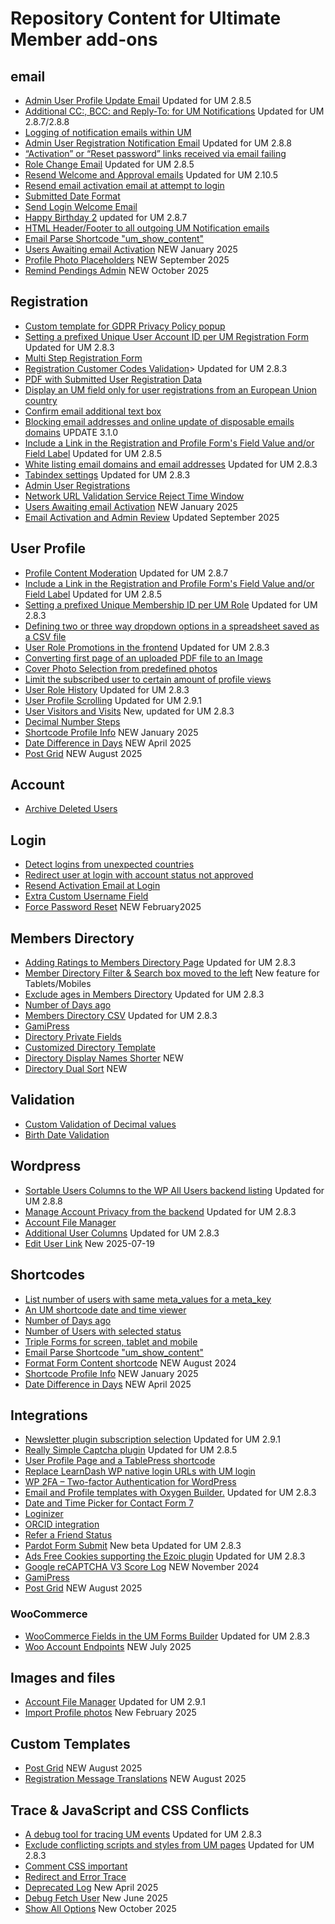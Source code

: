 # Repository Content for Ultimate Member add-ons
## email
* <a href="https://github.com/MissVeronica/um-admin-user-profile-update-email">Admin User Profile Update Email</a> Updated for UM 2.8.5
* <a href="https://github.com/MissVeronica/um-additional-email-recipients">Additional CC:, BCC: and Reply-To: for UM Notifications</a> Updated for UM 2.8.7/2.8.8
* <a href="https://github.com/MissVeronica/um-log-send-email">Logging of notification emails within UM</a>
* <a href="https://github.com/MissVeronica/um-email-admin-registration">Admin User Registration Notification Email</a> Updated for UM 2.8.8
* <a href="https://github.com/MissVeronica/um-landing-page-for-email-links">“Activation” or “Reset password” links received via email failing</a>
* <a href="https://github.com/MissVeronica/um-role-change-email">Role Change Email</a> Updated for UM 2.8.5
* <a href="https://github.com/MissVeronica/um-resend-welcome-emails">Resend Welcome and Approval emails</a> Updated for UM 2.10.5
* <a href="https://github.com/MissVeronica/um-resend-activation">Resend email activation email at attempt to login</a>
* <a href="https://github.com/MissVeronica/um-submitted-date-format">Submitted Date Format</a>
* <a href="https://github.com/MissVeronica/um-send-login-welcome-email">Send Login Welcome Email</a>
* <a href="https://github.com/MissVeronica/um-happy-birthday">Happy Birthday 2</a> updated for UM 2.8.7
* <a href="https://github.com/MissVeronica/um-email-header-footer">HTML Header/Footer to all outgoing UM Notification emails</a>
* <a href="https://github.com/MissVeronica/um-email-parse-shortcode">Email Parse Shortcode "um_show_content"</a>
* <a href="https://github.com/MissVeronica/um-delete-users-awaiting-email">Users Awaiting email Activation</a> NEW January 2025
* <a href="https://github.com/MissVeronica/um-profile-photo-placeholders">Profile Photo Placeholders</a> NEW September 2025
* <a href="https://github.com/MissVeronica/um-remind-pendings-admin">Remind Pendings Admin</a> NEW October 2025

## Registration
* <a href="https://github.com/MissVeronica/UM-GDPR-Privacy-Policy-popup">Custom template for GDPR Privacy Policy popup</a>
* <a href="https://github.com/MissVeronica/um-unique-user-account-id">Setting a prefixed Unique User Account ID per UM Registration Form</a> Updated for UM 2.8.3
* <a href="https://github.com/MissVeronica/um-multi-step-registration">Multi Step Registration Form</a>
* <a href="https://github.com/MissVeronica/um-customer-codes">Registration Customer Codes Validation</a>> Updated for UM 2.8.3
* <a href="https://github.com/MissVeronica/UM-PDF-User-Submitted-data">PDF with Submitted User Registration Data</a>
* <a href="https://github.com/MissVeronica/UM-EU-Registrations">Display an UM field only for user registrations from an European Union country</a>
* <a href="https://github.com/MissVeronica/UM-Confirm-email-address-at-Registration">Confirm email additional text box</a>
* <a href="https://github.com/MissVeronica/um-black-listing-email-domains">Blocking email addresses and online update of disposable emails domains</a> UPDATE 3.1.0
* <a href="https://github.com/MissVeronica/um-fields-with-links">Include a Link in the Registration and Profile Form's Field Value and/or Field Label</a> Updated for UM 2.8.5
* <a href="https://github.com/MissVeronica/um-white-listing-email-domains">White listing email domains and email addresses</a> Updated for UM 2.8.3
* <a href="https://github.com/MissVeronica/um-tabindex-settings">Tabindex settings</a> Updated for UM 2.8.3
* <a href="https://github.com/MissVeronica/um-admin-user-registrations">Admin User Registrations</a>
* <a href="https://github.com/MissVeronica/um-network-validation-reject-time">Network URL Validation Service Reject Time Window</a>
* <a href="https://github.com/MissVeronica/um-delete-users-awaiting-email">Users Awaiting email Activation</a> NEW January 2025
* <a href="https://github.com/MissVeronica/um-email-activation-admin-review">Email Activation and Admin Review</a> Updated September 2025

## User Profile
* <a href="https://github.com/MissVeronica/um-profile-content-moderation">Profile Content Moderation</a> Updated for UM 2.8.7
* <a href="https://github.com/MissVeronica/um-fields-with-links">Include a Link in the Registration and Profile Form's Field Value and/or Field Label</a> Updated for UM 2.8.5
* <a href="https://github.com/MissVeronica/um-unique-membership-id">Setting a prefixed Unique Membership ID per UM Role</a> Updated for UM 2.8.3
* <a href="https://github.com/MissVeronica/um-three-way-dropdowns">Defining two or three way dropdown options in a spreadsheet saved as a CSV file</a>
* <a href="https://github.com/MissVeronica/um-promote-users-role">User Role Promotions in the frontend</a> Updated for UM 2.8.3
* <a href="https://github.com/MissVeronica/um-pdf-convert-image">Converting first page of an uploaded PDF file to an Image</a>
* <a href="https://github.com/MissVeronica/um-cover-photo-selection">Cover Photo Selection from predefined photos</a>
* <a href="https://github.com/MissVeronica/um-limit-custom-visit-profile">Limit the subscribed user to certain amount of profile views</a>
* <a href="https://github.com/MissVeronica/um-user-role-history">User Role History</a> Updated for UM 2.8.3
* <a href="https://github.com/MissVeronica/um-user-profile-scrolling">User Profile Scrolling</a> Updated for UM 2.9.1
* <a href="https://github.com/MissVeronica/um-visitors">User Visitors and Visits</a> New, updated for UM 2.8.3
* <a href="https://github.com/MissVeronica/um-decimal-number-step">Decimal Number Steps</a>
* <a href="https://github.com/MissVeronica/um-shortcode-profile-info">Shortcode Profile Info</a> NEW January 2025
* <a href="https://github.com/MissVeronica/um-date-diff-days">Date Difference in Days</a> NEW April 2025
* <a href="https://github.com/MissVeronica/um-post-grid">Post Grid</a> NEW August 2025

## Account
* <a href="https://github.com/MissVeronica/UM-archive-users">Archive Deleted Users</a>

## Login
* <a href="https://github.com/MissVeronica/um-detect-login-country">Detect logins from unexpected countries</a>
* <a href="https://github.com/MissVeronica/um-redirect-logincheck">Redirect user at login with account status not approved</a>
* <a href="https://github.com/MissVeronica/um-resend-activation">Resend Activation Email at Login</a>
* <a href="https://github.com/MissVeronica/um-custom-username-field">Extra Custom Username Field</a>
* <a href="https://github.com/MissVeronica/um-force-password-reset">Force Password Reset</a> NEW February2025

## Members Directory
* <a href="https://github.com/MissVeronica/um-ratings-members-directory">Adding Ratings to Members Directory Page</a> Updated for UM 2.8.3
* <a href="https://github.com/MissVeronica/UM-Members-Directory-Left-Filter-Box">Member Directory Filter & Search box moved to the left</a> New feature for Tablets/Mobiles
* <a href="https://github.com/MissVeronica/um-exclude-ages-directory">Exclude ages in Members Directory</a> Updated for UM 2.8.3
* <a href="https://github.com/MissVeronica/um-number-of-days-ago">Number of Days ago</a>
* <a href="https://github.com/MissVeronica/um-members-directory-csv">Members Directory CSV</a> Updated for UM 2.8.3
* <a href="https://github.com/MissVeronica/UM-Gamipress">GamiPress</a>
* <a href="https://github.com/MissVeronica/um-directory-private-fields">Directory Private Fields</a>
* <a href="https://github.com/MissVeronica/um-custom-directory-template">Customized Directory Template</a>
* <a href="https://github.com/MissVeronica/um-directory-display-names-shorter">Directory Display Names Shorter</a> NEW
* <a href="https://github.com/MissVeronica/um-directory-dual-sort">Directory Dual Sort</a> NEW

## Validation
* <a href="https://github.com/MissVeronica/um-decimal-custom-validation">Custom Validation of Decimal values</a>
* <a href="https://github.com/MissVeronica/um-birth-date-validation">Birth Date Validation</a>

## Wordpress
* <a href="https://github.com/MissVeronica/um-sort-users-columns">Sortable Users Columns to the WP All Users backend listing</a> Updated for UM 2.8.8
* <a href="https://github.com/MissVeronica/um-account-privacy-control">Manage Account Privacy from the backend</a> Updated for UM 2.8.3
* <a href="https://github.com/MissVeronica/um-account-file-manager">Account File Manager</a>
* <a href="https://github.com/MissVeronica/um-additional-user-columns">Additional User Columns</a> Updated for UM 2.8.3
* <a href="https://github.com/MissVeronica/um-edit-user-link">Edit User Link</a> New 2025-07-19

## Shortcodes
* <a href="https://github.com/MissVeronica/um-count-users">List number of users with same meta_values for a meta_key</a>
* <a href="https://github.com/MissVeronica/um-shortcode-time-viewer">An UM shortcode date and time viewer</a>
* <a href="https://github.com/MissVeronica/um-number-of-days-ago">Number of Days ago</a>
* <a href="https://github.com/MissVeronica/um-number-of-users-shortcode">Number of Users with selected status</a>
* <a href="https://github.com/MissVeronica/um-triple-forms">Triple Forms for screen, tablet and mobile</a>
* <a href="https://github.com/MissVeronica/um-email-parse-shortcode">Email Parse Shortcode "um_show_content"</a>
* <a href="https://github.com/MissVeronica/um-format-form-content">Format Form Content shortcode</a> NEW August 2024
* <a href="https://github.com/MissVeronica/um-shortcode-profile-info">Shortcode Profile Info</a> NEW January 2025
* <a href="https://github.com/MissVeronica/um-date-diff-days">Date Difference in Days</a> NEW April 2025

## Integrations
* <a href="https://github.com/MissVeronica/um-newsletter-plugin-checkbox">Newsletter plugin subscription selection</a> Updated for UM 2.9.1
* <a href="https://github.com/MissVeronica/um-really-simple-captcha">Really Simple Captcha plugin</a> Updated for UM 2.8.5
* <a href="https://github.com/MissVeronica/UM-TablePress-Integration">User Profile Page and a TablePress shortcode</a>
* <a href="https://github.com/MissVeronica/Replace-WP-URLs-with-UM-login">Replace LearnDash WP native login URLs with UM login</a>
* <a href="https://github.com/MissVeronica/UM-Two-factor-authentication">WP 2FA – Two-factor Authentication for WordPress</a>
* <a href="https://github.com/MissVeronica/um-oxygen-email-templates">Email and Profile templates with Oxygen Builder.</a> Updated for UM 2.8.3
* <a href="https://github.com/MissVeronica/UM-Integration-of-Date-Time-Picker">Date and Time Picker for Contact Form 7</a>
* <a href="https://github.com/MissVeronica/UM-Integration-of-Loginizer">Loginizer</a>
* <a href="https://github.com/MissVeronica/um-orcid-integration">ORCID integration</a>
* <a href="https://github.com/MissVeronica/um-refer-a-friend-status">Refer a Friend Status</a>
* <a href="https://github.com/MissVeronica/um-pardot-form-submit">Pardot Form Submit</a> New beta Updated for UM 2.8.3
* <a href="https://github.com/MissVeronica/um-ads-free-cookies">Ads Free Cookies supporting the Ezoic plugin</a> Updated for UM 2.8.3
* <a href="https://github.com/MissVeronica/um-recaptcha-score-log">Google reCAPTCHA V3 Score Log</a> NEW November 2024
* <a href="https://github.com/MissVeronica/UM-Gamipress">GamiPress</a>
* <a href="https://github.com/MissVeronica/um-post-grid">Post Grid</a> NEW August 2025

### WooCommerce
* <a href="https://github.com/MissVeronica/um-woo-predefined-fields">WooCommerce Fields in the UM Forms Builder</a> Updated for UM 2.8.3
* <a href="https://github.com/MissVeronica/um-woo-account-endpoints">Woo Account Endpoints</a> NEW July 2025

## Images and files
* <a href="https://github.com/MissVeronica/um-account-file-manager">Account File Manager</a> Updated for UM 2.9.1
* <a href="https://github.com/MissVeronica/um-import-profile-photos">Import Profile photos</a> New February 2025

## Custom Templates
* <a href="https://github.com/MissVeronica/um-post-grid">Post Grid</a> NEW August 2025
* <a href="https://github.com/MissVeronica/um-registration-message-translations">Registration Message Translations</a> NEW August 2025

## Trace & JavaScript and CSS Conflicts
* <a href="https://github.com/MissVeronica/um-events-trace-log">A debug tool for tracing UM events</a> Updated for UM 2.8.3
* <a href="https://github.com/MissVeronica/um-conflict-remover">Exclude conflicting scripts and styles from UM pages</a> Updated for UM 2.8.3
* <a href="https://github.com/MissVeronica/um-comment-css-important">Comment CSS important</a>
* <a href="https://github.com/MissVeronica/um-redirect-error-trace">Redirect and Error Trace</a>
* <a href="https://github.com/MissVeronica/um-deprecated-log">Deprecated Log</a> New April 2025
* <a href="https://github.com/MissVeronica/um-debug-fetch-user">Debug Fetch User</a> New June 2025
* <a href="https://github.com/MissVeronica/um-show-all-options">Show All Options</a> New October 2025

